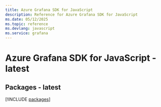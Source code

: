 ```yaml
---
title: Azure Grafana SDK for JavaScript
description: Reference for Azure Grafana SDK for JavaScript
ms.date: 05/12/2025
ms.topic: reference
ms.devlang: javascript
ms.service: grafana
---
```

# Azure Grafana SDK for JavaScript - latest
## Packages - latest
[!INCLUDE [packages](grafana-index.md)]